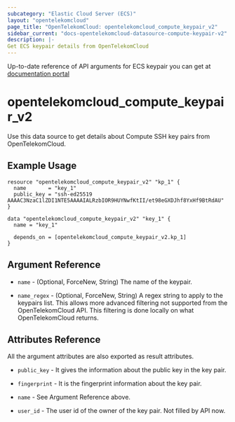 ```yaml
---
subcategory: "Elastic Cloud Server (ECS)"
layout: "opentelekomcloud"
page_title: "OpenTelekomCloud: opentelekomcloud_compute_keypair_v2"
sidebar_current: "docs-opentelekomcloud-datasource-compute-keypair-v2"
description: |-
Get ECS keypair details from OpenTelekomCloud
---
```


Up-to-date reference of API arguments for ECS keypair you can get at
[documentation portal](https://docs.otc.t-systems.com/elastic-cloud-server/api-ref/native_openstack_nova_apis/key_and_password_management/querying_ssh_key_pairs.html#en-us-topic-0020212676)

# opentelekomcloud_compute_keypair_v2

Use this data source to get details about Compute SSH key pairs from OpenTelekomCloud.

## Example Usage

```hcl
resource "opentelekomcloud_compute_keypair_v2" "kp_1" {
  name       = "key_1"
  public_key = "ssh-ed25519 AAAAC3NzaC1lZDI1NTE5AAAAIALRzbIOR9HUYNwfKtII/et98eGXDJhf8YxHf9BtRdAU"
}

data "opentelekomcloud_compute_keypair_v2" "key_1" {
  name = "key_1"

  depends_on = [opentelekomcloud_compute_keypair_v2.kp_1]
}
```

## Argument Reference

* `name` - (Optional, ForceNew, String) The name of the keypair.

* `name_regex` - (Optional, ForceNew, String) A regex string to apply to the keypairs list.
  This allows more advanced filtering not supported from the OpenTelekomCloud API.
  This filtering is done locally on what OpenTelekomCloud returns.

## Attributes Reference

All the argument attributes are also exported as result attributes.

* `public_key` - It gives the information about the public key in the key pair.

* `fingerprint` - It is the fingerprint information about the key pair.

* `name` - See Argument Reference above.

* `user_id` - The user id of the owner of the key pair. Not filled by API now.
